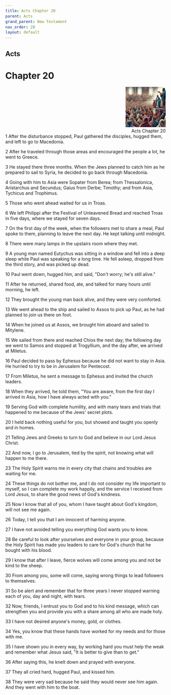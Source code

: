 ```yaml
---
title: Acts Chapter 20
parent: Acts
grand_parent: New Testament
nav_order: 20
layout: default
---
```


## Acts

# Chapter 20

<div style="clear: both; text-align: right;">
    <img src="/assets/Image/Acts/500/20.jpg" alt="Acts Chapter 20" class="chapter-image" style="max-width: 25%; height: auto;"/>
    <figcaption style="font-size: 14px;">Acts Chapter 20</figcaption>
</div>
1 After the disturbance stopped, Paul gathered the disciples, hugged them, and left to go to Macedonia.

2 After he traveled through those areas and encouraged the people a lot, he went to Greece.

3 He stayed there three months. When the Jews planned to catch him as he prepared to sail to Syria, he decided to go back through Macedonia.

4 Going with him to Asia were Sopater from Berea; from Thessalonica, Aristarchus and Secundus; Gaius from Derbe; Timothy; and from Asia, Tychicus and Trophimus.

5 Those who went ahead waited for us in Troas.

6 We left Philippi after the Festival of Unleavened Bread and reached Troas in five days, where we stayed for seven days.

7 On the first day of the week, when the followers met to share a meal, Paul spoke to them, planning to leave the next day. He kept talking until midnight.

8 There were many lamps in the upstairs room where they met.

9 A young man named Eutychus was sitting in a window and fell into a deep sleep while Paul was speaking for a long time. He fell asleep, dropped from the third story, and was picked up dead.

10 Paul went down, hugged him, and said, "Don't worry; he's still alive."

11 After he returned, shared food, ate, and talked for many hours until morning, he left.

12 They brought the young man back alive, and they were very comforted.

13 We went ahead to the ship and sailed to Assos to pick up Paul, as he had planned to join us there on foot.

14 When he joined us at Assos, we brought him aboard and sailed to Mitylene.

15 We sailed from there and reached Chios the next day; the following day we went to Samos and stopped at Trogyllium, and the day after, we arrived at Miletus.

16 Paul decided to pass by Ephesus because he did not want to stay in Asia. He hurried to try to be in Jerusalem for Pentecost.

17 From Miletus, he sent a message to Ephesus and invited the church leaders.

18 When they arrived, he told them, "You are aware, from the first day I arrived in Asia, how I have always acted with you."

19 Serving God with complete humility, and with many tears and trials that happened to me because of the Jews' secret plots.

20 I held back nothing useful for you, but showed and taught you openly and in homes.

21 Telling Jews and Greeks to turn to God and believe in our Lord Jesus Christ.

22 And now, I go to Jerusalem, tied by the spirit, not knowing what will happen to me there.

23 The Holy Spirit warns me in every city that chains and troubles are waiting for me.

24 These things do not bother me, and I do not consider my life important to myself, so I can complete my work happily, and the service I received from Lord Jesus, to share the good news of God's kindness.

25 Now I know that all of you, whom I have taught about God's kingdom, will not see me again.

26 Today, I tell you that I am innocent of harming anyone.

27 I have not avoided telling you everything God wants you to know.

28 Be careful to look after yourselves and everyone in your group, because the Holy Spirit has made you leaders to care for God's church that he bought with his blood.

29 I know that after I leave, fierce wolves will come among you and not be kind to the sheep.

30 From among you, some will come, saying wrong things to lead followers to themselves.

31 So be alert and remember that for three years I never stopped warning each of you, day and night, with tears.

32 Now, friends, I entrust you to God and to his kind message, which can strengthen you and provide you with a share among all who are made holy.

33 I have not desired anyone's money, gold, or clothes.

34 Yes, you know that these hands have worked for my needs and for those with me.

35 I have shown you in every way, by working hard you must help the weak and remember what Jesus said, "It is better to give than to get."

36 After saying this, he knelt down and prayed with everyone.

37 They all cried hard, hugged Paul, and kissed him.

38 They were very sad because he said they would never see him again. And they went with him to the boat.


